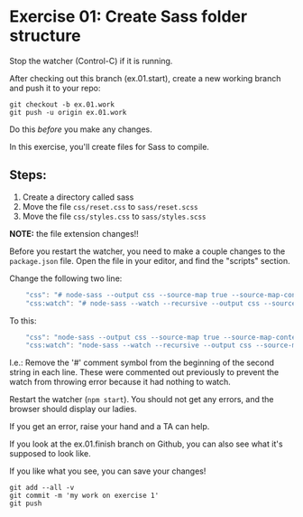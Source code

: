 # Exercise 01: Create Sass folder structure

Stop the watcher (Control-C) if it is running.

After checking out this branch (ex.01.start), create a new working
branch and push it to your repo:

    git checkout -b ex.01.work
    git push -u origin ex.01.work

Do this *before* you make any changes.

In this exercise, you'll create files for Sass to compile.

## Steps:
1. Create a directory called sass
2. Move the file `css/reset.css` to `sass/reset.scss`
3. Move the file `css/styles.css` to `sass/styles.scss`

**NOTE:** the file extension changes!!

Before you restart the watcher, you need to make a couple changes to
the `package.json` file. Open the file in your editor, and find the
"scripts" section.

Change the following two line:

```javascript
    "css": "# node-sass --output css --source-map true --source-map-contents sass",
    "css:watch": "# node-sass --watch --recursive --output css --source-map true --source-map-contents sass",
```

To this:

```javascript
    "css": "node-sass --output css --source-map true --source-map-contents sass",
    "css:watch": "node-sass --watch --recursive --output css --source-map true --source-map-contents sass",
```

I.e.: Remove the '#' comment symbol from the beginning of the second
string in each line. These were commented out previously to prevent
the watch from throwing error because it had nothing to watch.

Restart the watcher (`npm start`). You should not get any errors, and
the browser should display our ladies.

If you get an error, raise your hand and a TA can help.

If you look at the ex.01.finish branch on Github, you can also see
what it's supposed to look like.

If you like what you see, you can save your changes!

    git add --all -v
    git commit -m 'my work on exercise 1'
    git push
